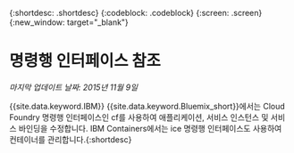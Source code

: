 {:shortdesc: .shortdesc}
{:codeblock: .codeblock}
{:screen: .screen}
{:new_window: target="_blank"}

# 명령행 인터페이스 참조


*마지막 업데이트 날짜: 2015년 11월 9일*

{{site.data.keyword.IBM}} {{site.data.keyword.Bluemix_short}}에서는
Cloud Foundry 명령행 인터페이스인 cf를 사용하여 애플리케이션,
서비스 인스턴스 및 서비스 바인딩을 수정합니다. IBM Containers에서는
ice 명령행 인터페이스도 사용하여 컨테이너를 관리합니다.{:shortdesc}
